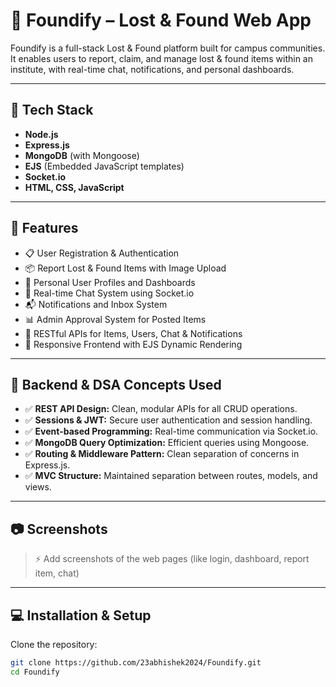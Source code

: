 # 🧭 Foundify – Lost & Found Web App

Foundify is a full-stack Lost & Found platform built for campus communities. It enables users to report, claim, and manage lost & found items within an institute, with real-time chat, notifications, and personal dashboards.

---

## 📌 Tech Stack

- **Node.js**
- **Express.js**
- **MongoDB** (with Mongoose)
- **EJS** (Embedded JavaScript templates)
- **Socket.io**
- **HTML, CSS, JavaScript**

---

## 🚀 Features

- 📋 User Registration & Authentication
- 📦 Report Lost & Found Items with Image Upload
- 👤 Personal User Profiles and Dashboards
- 📨 Real-time Chat System using Socket.io
- 📬 Notifications and Inbox System
- 📊 Admin Approval System for Posted Items
- 📌 RESTful APIs for Items, Users, Chat & Notifications
- 📱 Responsive Frontend with EJS Dynamic Rendering

---

## 📖 Backend & DSA Concepts Used

- ✅ **REST API Design:** Clean, modular APIs for all CRUD operations.
- ✅ **Sessions & JWT:** Secure user authentication and session handling.
- ✅ **Event-based Programming:** Real-time communication via Socket.io.
- ✅ **MongoDB Query Optimization:** Efficient queries using Mongoose.
- ✅ **Routing & Middleware Pattern:** Clean separation of concerns in Express.js.
- ✅ **MVC Structure:** Maintained separation between routes, models, and views.

---

## 📷 Screenshots

> ⚡ Add screenshots of the web pages (like login, dashboard, report item, chat)

---

## 💻 Installation & Setup

Clone the repository:

```bash
git clone https://github.com/23abhishek2024/Foundify.git
cd Foundify
```
